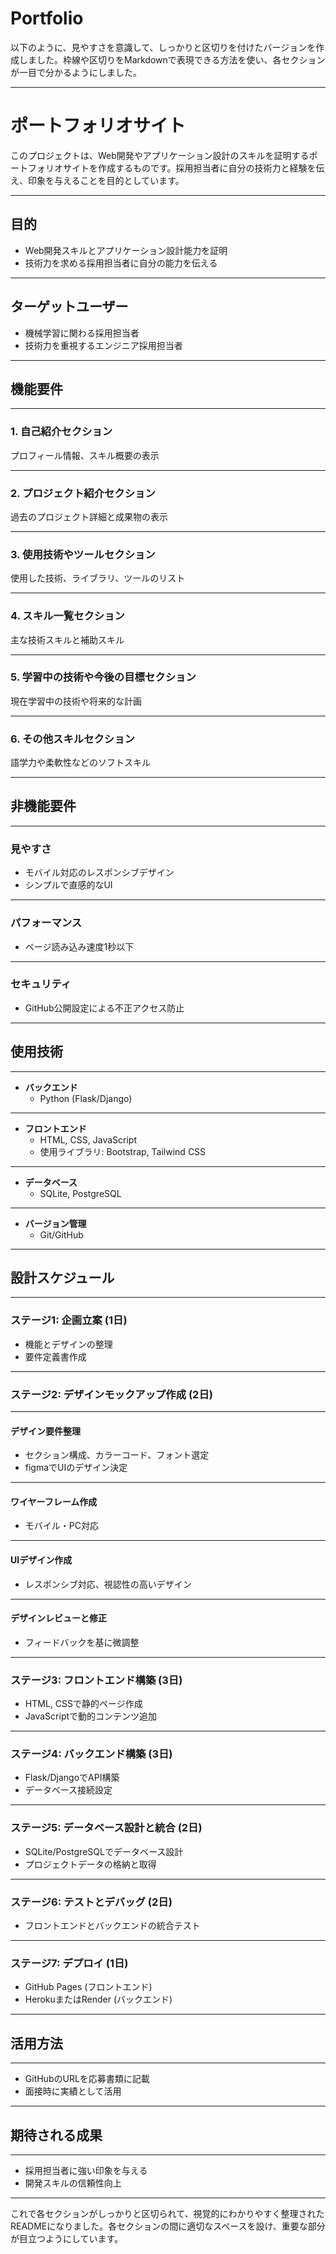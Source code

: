 # Portfolio
以下のように、見やすさを意識して、しっかりと区切りを付けたバージョンを作成しました。枠線や区切りをMarkdownで表現できる方法を使い、各セクションが一目で分かるようにしました。

---

# ポートフォリオサイト

このプロジェクトは、Web開発やアプリケーション設計のスキルを証明するポートフォリオサイトを作成するものです。採用担当者に自分の技術力と経験を伝え、印象を与えることを目的としています。

---

## 目的

- Web開発スキルとアプリケーション設計能力を証明
- 技術力を求める採用担当者に自分の能力を伝える

---

## ターゲットユーザー

- 機械学習に関わる採用担当者
- 技術力を重視するエンジニア採用担当者

---

## 機能要件

---

### 1. **自己紹介セクション**  
プロフィール情報、スキル概要の表示

---

### 2. **プロジェクト紹介セクション**  
過去のプロジェクト詳細と成果物の表示

---

### 3. **使用技術やツールセクション**  
使用した技術、ライブラリ、ツールのリスト

---

### 4. **スキル一覧セクション**  
主な技術スキルと補助スキル

---

### 5. **学習中の技術や今後の目標セクション**  
現在学習中の技術や将来的な計画

---

### 6. **その他スキルセクション**  
語学力や柔軟性などのソフトスキル

---

## 非機能要件

---

### **見やすさ**  
- モバイル対応のレスポンシブデザイン  
- シンプルで直感的なUI

---

### **パフォーマンス**  
- ページ読み込み速度1秒以下

---

### **セキュリティ**  
- GitHub公開設定による不正アクセス防止

---

## 使用技術

---

- **バックエンド**  
  - Python (Flask/Django)

---

- **フロントエンド**  
  - HTML, CSS, JavaScript  
  - 使用ライブラリ: Bootstrap, Tailwind CSS

---

- **データベース**  
  - SQLite, PostgreSQL

---

- **バージョン管理**  
  - Git/GitHub

---

## 設計スケジュール

---

### ステージ1: 企画立案 (1日)
- 機能とデザインの整理
- 要件定義書作成

---

### ステージ2: デザインモックアップ作成 (2日)

---

#### **デザイン要件整理**  
- セクション構成、カラーコード、フォント選定
- figmaでUIのデザイン決定

---

#### **ワイヤーフレーム作成**  
- モバイル・PC対応

---

#### **UIデザイン作成**  
- レスポンシブ対応、視認性の高いデザイン

---

#### **デザインレビューと修正**  
- フィードバックを基に微調整

---

### ステージ3: フロントエンド構築 (3日)

- HTML, CSSで静的ページ作成
- JavaScriptで動的コンテンツ追加

---

### ステージ4: バックエンド構築 (3日)

- Flask/DjangoでAPI構築
- データベース接続設定

---

### ステージ5: データベース設計と統合 (2日)

- SQLite/PostgreSQLでデータベース設計
- プロジェクトデータの格納と取得

---

### ステージ6: テストとデバッグ (2日)

- フロントエンドとバックエンドの統合テスト

---

### ステージ7: デプロイ (1日)

- GitHub Pages (フロントエンド)
- HerokuまたはRender (バックエンド)

---

## 活用方法

---

- GitHubのURLを応募書類に記載
- 面接時に実績として活用

---

## 期待される成果

---

- 採用担当者に強い印象を与える
- 開発スキルの信頼性向上

---

これで各セクションがしっかりと区切られて、視覚的にわかりやすく整理されたREADMEになりました。各セクションの間に適切なスペースを設け、重要な部分が目立つようにしています。
